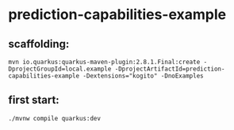 # prediction-capabilities-example

## scaffolding:

```shell
mvn io.quarkus:quarkus-maven-plugin:2.8.1.Final:create -DprojectGroupId=local.example -DprojectArtifactId=prediction-capabilities-example -Dextensions="kogito" -DnoExamples
```
## first start:

```shell
./mvnw compile quarkus:dev
```
